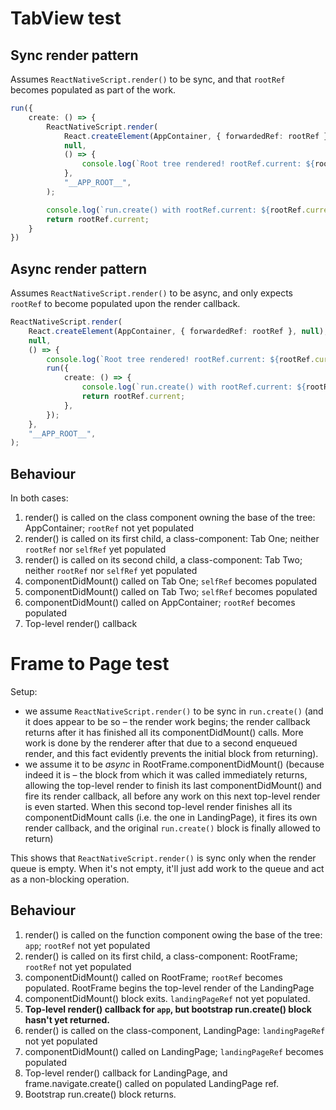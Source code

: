 # TabView test

## Sync render pattern

Assumes `ReactNativeScript.render()` to be sync, and that `rootRef` becomes populated as part of the work.

```ts
run({
    create: () => {
        ReactNativeScript.render(
            React.createElement(AppContainer, { forwardedRef: rootRef }, null),
            null,
            () => {
                console.log(`Root tree rendered! rootRef.current: ${rootRef.current}`); // 7 (non-null)
            },
            "__APP_ROOT__",
        );

        console.log(`run.create() with rootRef.current: ${rootRef.current}`);
        return rootRef.current;
    }
})
```

## Async render pattern

Assumes `ReactNativeScript.render()` to be async, and only expects `rootRef` to become populated upon the render callback.

```ts
ReactNativeScript.render(
    React.createElement(AppContainer, { forwardedRef: rootRef }, null),
    null,
    () => {
        console.log(`Root tree rendered! rootRef.current: ${rootRef.current}`); // 7 (non-null)
        run({
            create: () => {
                console.log(`run.create() with rootRef.current: ${rootRef.current}`);
                return rootRef.current;
            },
        });
    },
    "__APP_ROOT__",
);
```

## Behaviour

In both cases:

1. render() is called on the class component owning the base of the tree: AppContainer; `rootRef` not yet populated
2. render() is called on its first child, a class-component: Tab One; neither `rootRef` nor `selfRef` yet populated
3. render() is called on its second child, a class-component: Tab Two; neither `rootRef` nor `selfRef` yet populated
4. componentDidMount() called on Tab One; `selfRef` becomes populated
5. componentDidMount() called on Tab Two; `selfRef` becomes populated
6. componentDidMount() called on AppContainer; `rootRef` becomes populated
7. Top-level render() callback

# Frame to Page test

Setup:

* we assume `ReactNativeScript.render()` to be sync in `run.create()` (and it does appear to be so – the render work begins; the render callback returns after it has finished all its componentDidMount() calls. More work is done by the renderer after that due to a second enqueued render, and this fact evidently prevents the initial block from returning).
* we assume it to be *async* in RootFrame.componentDidMount() (because indeed it is – the block from which it was called immediately returns, allowing the top-level render to finish its last componentDidMount() and fire its render callback, all before any work on this next top-level render is even started. When this second top-level render finishes all its componentDidMount calls (i.e. the one in LandingPage), it fires its own render callback, and the original `run.create()` block is finally allowed to return)

This shows that `ReactNativeScript.render()` is sync only when the render queue is empty. When it's not empty, it'll just add work to the queue and act as a non-blocking operation.

## Behaviour

1. render() is called on the function component owing the base of the tree: `app`; `rootRef` not yet populated
2. render() is called on its first child, a class-component: RootFrame; `rootRef` not yet populated
3. componentDidMount() called on RootFrame; `rootRef` becomes populated. RootFrame begins the top-level render of the LandingPage
4. componentDidMount() block exits. `landingPageRef` not yet populated.
5. **Top-level render() callback for `app`, but bootstrap run.create() block hasn't yet returned.**
6. render() is called on the class-component, LandingPage: `landingPageRef` not yet populated
7. componentDidMount() called on LandingPage; `landingPageRef` becomes populated
8. Top-level render() callback for LandingPage, and frame.navigate.create() called on populated LandingPage ref.
9. Bootstrap run.create() block returns.
